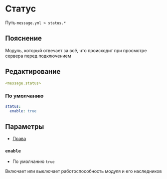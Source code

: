 # Статус
Путь `message.yml > status.*`

## Пояснение
Модуль, который отвечает за всё, что происходит при просмотре сервера перед подключением

## Редактирование
```yaml
<message.status>
```

### По умолчанию
```yaml
status:
  enable: true
```

## Параметры

- [Права](/ru/permission/message/status/)

### `enable`
- По умолчанию `true`

Включает или выключает работоспособность модуля и его наследников
